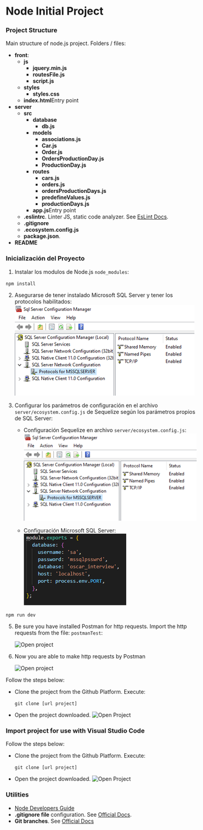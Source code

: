 # Node Initial Project

### Project Structure

Main structure of node.js project. Folders / files:

- <b>front</b>:
  - <b>js</b>
    - <b>jquery.min.js</b>
    - <b>routesFile.js</b>
    - <b>script.js</b>
  - <b>styles</b>
    - <b>styles.css</b>
  - <b>index.html</b>Entry point
- <b>server</b>
  - <b>src</b>
    - <b>database</b>
      - <b>db.js</b>
    - <b>models</b>
      - <b>associations.js</b>
      - <b>Car.js</b>
      - <b>Order.js</b>
      - <b>OrdersProductionDay.js</b>
      - <b>ProductionDay.js</b>
    - <b>routes</b>
      - <b>cars.js</b>
      - <b>orders.js</b>
      - <b>ordersProductionDays.js</b>
      - <b>predefineValues.js</b>
      - <b>productionDays.js</b>
    - <b>app.js</b>Entry point
  - <b>.eslintrc</b>. Linter JS, static code analyzer. See [EsLint Docs](https://eslint.org/docs/user-guide/configuring/configuration-files).
  - <b>.gitignore</b>
  - <b>.ecosystem.config.js</b>
  - <b>package.json</b>.
- <b>README</b>

### Inicialización del Proyecto

1. Instalar los modulos de Node.js `node_modules`:

```
npm install
```

2. Asegurarse de tener instalado Microsoft SQL Server y tener los protocolos habilitados:
   ![Open project](img/mssqlServer.PNG)

3. Configurar los parámetros de configuración en el archivo `server/ecosystem.config.js` de Sequelize según los parámetros propios de SQL Server:

   - Configuración Sequelize en archivo `server/ecosystem.config.js`:
     ![Open project](img/mssqlServer.PNG)

   - Configuración Microsoft SQL Server:
     ![Open project](img/sequelizeConfig.PNG)

```
npm run dev
```

5. Be sure you have installed Postman for http requests. Import the http requests from the file: `postmanTest`:

   ![Open project](img/importPostman.png)

6. Now you are able to make http requests by Postman

   ![Open project](img/httpRequests.png)

Follow the steps below:

- Clone the project from the Github Platform. Execute:
  ```
  git clone [url project]
  ```
- Open the project downloaded.
  ![Open Project](img/webstorm_open.png)

### Import project for use with Visual Studio Code

Follow the steps below:

- Clone the project from the Github Platform. Execute:
  ```
  git clone [url project]
  ```
- Open the project downloaded.
  ![Open Project](img/VSC_open.png)

### Utilities

- [Node Developers Guide](https://nodejs.dev/learn)
- **.gitignore file** configuration. See [Official Docs](https://docs.github.com/en/get-started/getting-started-with-git/ignoring-files).
- **Git branches**. See [Official Docs](https://git-scm.com/book/en/v2/Git-Branching-Branches-in-a-Nutshell)
